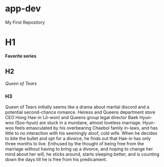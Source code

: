 # app-dev
My First Repository

# H1
**Favorite series**

## H2
*Queen of Tears*

### H3
Queen of Tears initially seems like a drama about marital discord and a potential second-chance romance. Heiress and Queens department store CEO Hong Hae-in (Ji-won) and Queens group legal director Baek Hyun-woo (Soo-hyun) are stuck in a mundane, almost loveless marriage. Hyun-woo feels emasculated by his overbearing Chaebol family in-laws, and has little to no interaction with his seemingly aloof, cold wife. When he decides to bite the bullet and opt for a divorce, he finds out that Hae-in has only three months to live. Enthused by the thought of being free from the marriage without having to bring up a divorce, and hoping to change her mind about her will, he sticks around, starts sleeping better, and is counting down the days till he is free from his predicament. 






